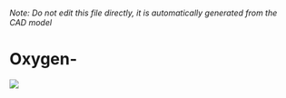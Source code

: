 ###### Note: Do not edit this file directly, it is automatically generated from the CAD model

# Oxygen-

![](/project.svg)



 

